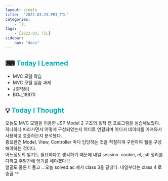 ```yaml
---
layout: single
title:  "2022.03.25.FRI_TIL"
categories: 
    - TIL
tags: 
    - [2022-03, TIL]
sidebar:
    nav: "docs"
---
```



## ⌨ <a style="color:#00adb5">Today I Learned</a> 
- MVC 모델 학습
- MVC 모델 실습 과제
- JSP정리
- BOJ_18870


## 💡 <a style="color:#00adb5">Today I Thought</a>
오늘도 MVC 모델을 이용한 JSP Model 2 구조의 동적 웹 프로그램을 실습해보았다.<br>
하나하나 따라가면서 어떻게 구성되었는지 어디로 연결되며 어디서 데이터를 가져와서 사용하고 호출하는지 분석했다.<br>
중요한건 Model, View, Controller 마다 담당하는 것을 적절하게 구현하여 웹을 구성해야하는 것이다.<br>
어느정도의 암기도 필요하다고 생각하기 때문에 내일 session. cookie, el, jstl 정리를 다하고 주말간에 암기를 해야겠다 !!<br>
알골도 물론 !! 풀고 .. 오늘 solved.ac 에서 class 3을 끝냈다. 내일부터는 class 4 로 승급 ^^